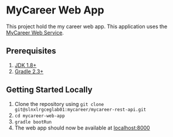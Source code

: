 # MyCareer Web App

This project hold the my career web app. This application uses the [MyCareer Web Service](http://slnxlrgceglab01.edin.uk.sopra/mycareer/mycareer-rest-api).

## Prerequisites

1. [JDK 1.8+](http://www.oracle.com/technetwork/java/javase/downloads/index.html)
2. [Gradle 2.3+](https://gradle.org/gradle-download/)

## Getting Started Locally

1. Clone the repository using `git clone git@slnxlrgceglab01:mycareer/mycareer-rest-api.git`
2. `cd mycareer-web-app`
3. `gradle bootRun`
4. The web app should now be available at [localhost:8000](http://localhost:8000/)